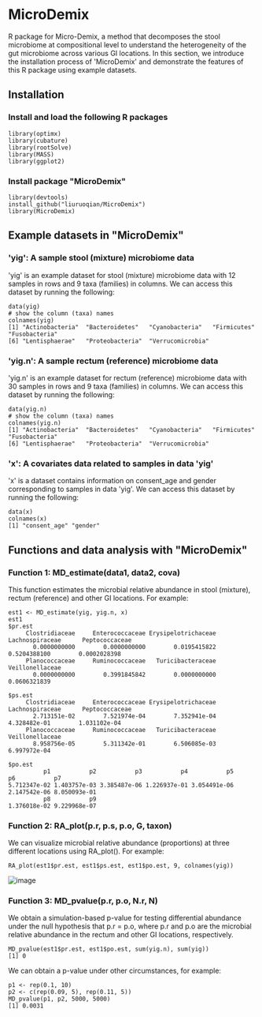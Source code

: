 # MicroDemix
R package for Micro-Demix, a method that decomposes the stool microbiome at compositional level to understand the
heterogeneity of the gut microbiome across various GI locations. In this section, we introduce the installation process of 'MicroDemix' and demonstrate the features of this R package using example datasets. 
## Installation
### Install and load the following R packages
```
library(optimx)
library(cubature)
library(rootSolve)
library(MASS)
library(ggplot2)
```
### Install package "MicroDemix"
```
library(devtools)
install_github("liuruoqian/MicroDemix")
library(MicroDemix)
```
## Example datasets in "MicroDemix"

### 'yig': A sample stool (mixture) microbiome data
'yig' is an example dataset for stool (mixture) microbiome data with 12 samples in rows and 9 taxa (families) in columns. 
We can access this dataset by running the following:
```
data(yig)
# show the column (taxa) names 
colnames(yig)
[1] "Actinobacteria"  "Bacteroidetes"   "Cyanobacteria"   "Firmicutes"      "Fusobacteria"   
[6] "Lentisphaerae"   "Proteobacteria"  "Verrucomicrobia"
```
### 'yig.n': A sample rectum (reference) microbiome data
'yig.n' is an example dataset for rectum (reference) microbiome data with 30 samples in rows and 9 taxa (families) in columns. 
We can access this dataset by running the following:
```
data(yig.n)
# show the column (taxa) names 
colnames(yig.n)
[1] "Actinobacteria"  "Bacteroidetes"   "Cyanobacteria"   "Firmicutes"      "Fusobacteria"   
[6] "Lentisphaerae"   "Proteobacteria"  "Verrucomicrobia"
```
### 'x': A covariates data related to samples in data 'yig' 
'x' is a dataset contains information on consent_age and gender corresponding to samples in data 'yig'.
We can access this dataset by running the following:
```
data(x)
colnames(x)
[1] "consent_age" "gender" 
```
## Functions and data analysis with "MicroDemix"

### Function 1: MD_estimate(data1, data2, cova)
This function estimates the microbial relative abundance in stool (mixture), rectum (reference) and other GI locations. For example: 
```
est1 <- MD_estimate(yig, yig.n, x)
est1
$pr.est
     Clostridiaceae     Enterococcaceae Erysipelotrichaceae     Lachnospiraceae      Peptococcaceae 
       0.0000000000        0.0000000000        0.0195415822        0.5204388100        0.0002028398 
     Planococcaceae     Ruminococcaceae   Turicibacteraceae     Veillonellaceae 
       0.0000000000        0.3991845842        0.0000000000        0.0606321839 

$ps.est
     Clostridiaceae     Enterococcaceae Erysipelotrichaceae     Lachnospiraceae      Peptococcaceae 
       2.713151e-02        7.521974e-04        7.352941e-04        4.328482e-01        1.031102e-04 
     Planococcaceae     Ruminococcaceae   Turicibacteraceae     Veillonellaceae 
       8.958756e-05        5.311342e-01        6.506085e-03        6.997972e-04 

$po.est
          p1           p2           p3           p4           p5           p6           p7 
5.712347e-02 1.403757e-03 3.385487e-06 1.226937e-01 3.054491e-06 2.147542e-06 8.050093e-01 
          p8           p9 
1.376018e-02 9.229968e-07 
```
### Function 2: RA_plot(p.r, p.s, p.o, G, taxon)
We can visualize microbial relative abundance (proportions) at three different locations using RA_plot(). For example:
```
RA_plot(est1$pr.est, est1$ps.est, est1$po.est, 9, colnames(yig))
```
![image](https://github.com/liuruoqian/MicroDemix/assets/25522356/7e0c72a6-8cb1-4873-bbe1-e2f804d20282)
### Function 3: MD_pvalue(p.r, p.o, N.r, N)
We obtain a simulation-based p-value for testing differential abundance under the null hypothesis that p.r = p.o, where p.r and p.o are the microbial relative abundance 
in the rectum and other GI locations, respectively. 
```
MD_pvalue(est1$pr.est, est1$po.est, sum(yig.n), sum(yig))
[1] 0
```
We can obtain a p-value under other circumstances, for example:
```
p1 <- rep(0.1, 10)
p2 <- c(rep(0.09, 5), rep(0.11, 5))
MD_pvalue(p1, p2, 5000, 5000)
[1] 0.0031
```
